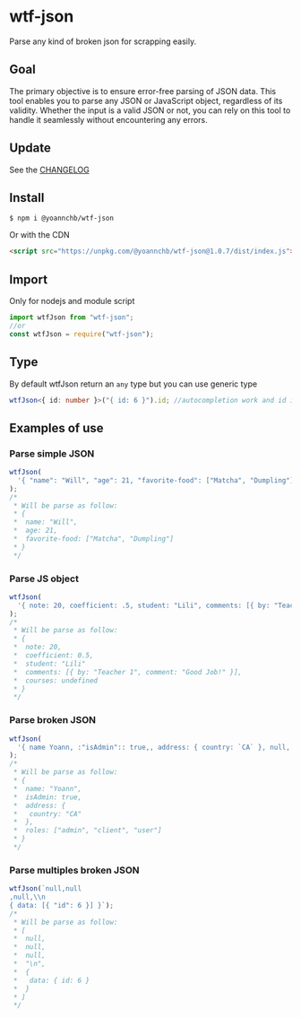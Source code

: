 # wtf-json

Parse any kind of broken json for scrapping easily.

## Goal

The primary objective is to ensure error-free parsing of JSON data. This tool enables you to parse any JSON or JavaScript object, regardless of its validity. Whether the input is a valid JSON or not, you can rely on this tool to handle it seamlessly without encountering any errors.

## Update

See the [CHANGELOG](./CHANGELOG.md)

## Install

```
$ npm i @yoannchb/wtf-json
```

Or with the CDN

```html
<script src="https://unpkg.com/@yoannchb/wtf-json@1.0.7/dist/index.js"></script>
```

## Import

Only for nodejs and module script

```js
import wtfJson from "wtf-json";
//or
const wtfJson = require("wtf-json");
```

## Type

By default wtfJson return an `any` type but you can use generic type

```ts
wtfJson<{ id: number }>("{ id: 6 }").id; //autocompletion work and id is a number :)
```

## Examples of use

### Parse simple JSON

```js
wtfJson(
  '{ "name": "Will", "age": 21, "favorite-food": ["Matcha", "Dumpling"] }'
);
/*
 * Will be parse as follow:
 * {
 *  name: "Will",
 *  age: 21,
 *  favorite-food: ["Matcha", "Dumpling"]
 * }
 */
```

### Parse JS object

```js
wtfJson(
  '{ note: 20, coefficient: .5, student: "Lili", comments: [{ by: "Teacher 1", comment: "Good Job!" }], courses: undefined }'
);
/*
 * Will be parse as follow:
 * {
 *  note: 20,
 *  coefficient: 0.5,
 *  student: "Lili"
 *  comments: [{ by: "Teacher 1", comment: "Good Job!" }],
 *  courses: undefined
 * }
 */
```

### Parse broken JSON

```js
wtfJson(
  '{ name Yoann, :"isAdmin":: true,, address: { country: `CA` }, null, {}, "roles": [::,,\'admin\' client, :user] }'
);
/*
 * Will be parse as follow:
 * {
 *  name: "Yoann",
 *  isAdmin: true,
 *  address: {
 *   country: "CA"
 *  },
 *  roles: ["admin", "client", "user"]
 * }
 */
```

### Parse multiples broken JSON

```js
wtfJson(`null,null
,null,\\n
{ data: [{ "id": 6 }] }`);
/*
 * Will be parse as follow:
 * [
 *  null,
 *  null,
 *  null,
 *  "\n",
 *  {
 *   data: { id: 6 }
 *  }
 * ]
 */
```
